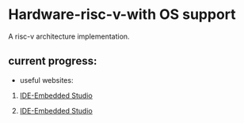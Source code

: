 # Hardware-risc-v-with OS support
A risc-v architecture implementation.

## current progress:

- useful websites:

1. [IDE-Embedded Studio](https://www.segger.com/products/development-tools/embedded-studio/editions/risc-v/)

2. [IDE-Embedded Studio](https://www.segger.com/products/development-tools/embedded-studio/editions/risc-v/)

